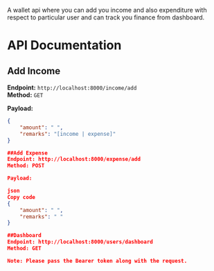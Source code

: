 A wallet api where you can add you income and also expenditure with respect to particular user and can track you finance from dashboard.
# API Documentation

## Add Income
**Endpoint:** `http://localhost:8000/income/add`  
**Method:** `GET`

**Payload:**
```json
{
    "amount": " ",
    "remarks": "[income | expense]"
}

##Add Expense
Endpoint: http://localhost:8000/expense/add
Method: POST

Payload:

json
Copy code
{
    "amount": " ",
    "remarks": " "
}

##Dashboard
Endpoint: http://localhost:8000/users/dashboard
Method: GET

Note: Please pass the Bearer token along with the request.
